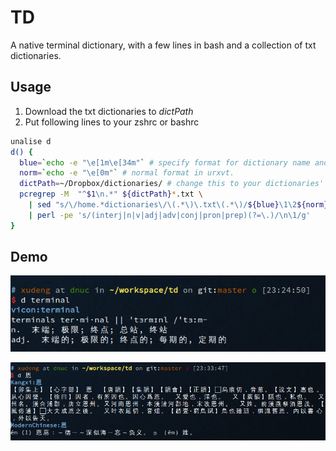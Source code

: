 # TD
A native terminal dictionary, with a few lines in bash and a collection of txt dictionaries.

## Usage
1. Download the txt dictionaries to *dictPath*
2. Put following lines to your zshrc or bashrc
```bash
unalise d
d() {
  blue=`echo -e "\e[1m\e[34m"` # specify format for dictionary name and word being looked in urxvt.
  norm=`echo -e "\e[0m"` # normal format in urxvt.
  dictPath=~/Dropbox/dictionaries/ # change this to your dictionaries' path
  pcregrep -M  "^$1\n.*" ${dictPath}*.txt \
    | sed "s/\/home.*dictionaries\/\(.*\)\.txt\(.*\)/${blue}\1\2${norm}/" \
    | perl -pe 's/(interj|n|v|adj|adv|conj|pron|prep)(?=\.)/\n\1/g'
}
```
## Demo
![vicon](https://github.com/d8660091/td/raw/master/vicon.png "Vicon")

![Chinese](https://github.com/d8660091/td/raw/master/chinese.png "Chinese")
